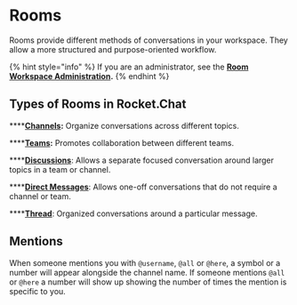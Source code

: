 # Rooms

Rooms provide different methods of conversations in your workspace. They allow a more structured and purpose-oriented workflow.

{% hint style="info" %}
If you are an administrator, see the [**Room Workspace Administration**](../../rocket.chat-workspace-administration/rooms-aka-channels.md)**.**
{% endhint %}

## Types of Rooms in Rocket.Chat

****[**Channels**](channels/)**:** Organize conversations across different topics.

****[**Teams**](../../../guides/user-guides/rooms/teams/)**:** Promotes collaboration between different teams.

****[**Discussions**](../../rocket.chat-workspace-administration/settings/discussion.md):  Allows a separate focused conversation around larger topics in a team or channel.

****[**Direct Messages**](direct-messages/): Allows one-off conversations that do not require a channel or team.

****[**Thread**](../../rocket.chat-workspace-administration/settings/threads.md): Organized conversations around a particular message.

## Mentions

When someone mentions you with `@username`, `@all` or `@here`, a symbol or a number will appear alongside the channel name. If someone mentions `@all` or `@here` a number will show up showing the number of times the mention is specific to you.
